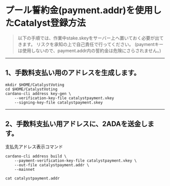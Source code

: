 # プール誓約金(payment.addr)を使用したCatalyst登録方法

>以下の手順では、作業中stake.skeyをサーバー上へ置いておく必要が出てきます。
>リスクを承知の上で自己責任で行ってください。
>(paymentキーは使用しないので、payment.addr内の誓約金は危険にさらされません。)

___
## 1、手数料支払い用のアドレスを生成します。

```
mkdir $HOME/CatalystVoting
cd $HOME/CatalystVoting
cardano-cli address key-gen \
    --verification-key-file catalystpayment.vkey
    --signing-key-file catalystpayment.skey
```

___
## 2、手数料支払い用アドレスに、2ADAを送金します。
支払先アドレス表示コマンド
```
cardano-cli address build \
    --payment-verification-key-file catalystpayment.vkey \
    --out-file catalystpayment.addr \
    --mainnet

cat catalystpayment.addr
```
